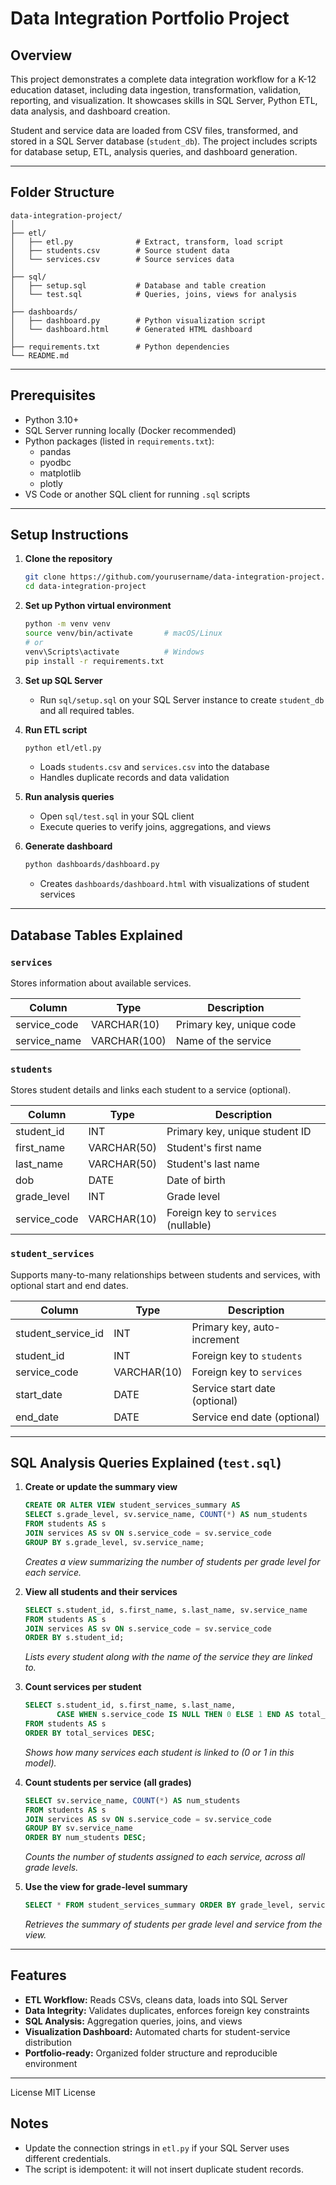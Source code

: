 # Data Integration Portfolio Project

## Overview

This project demonstrates a complete data integration workflow for a K-12 education dataset, including data ingestion, transformation, validation, reporting, and visualization. It showcases skills in SQL Server, Python ETL, data analysis, and dashboard creation.

Student and service data are loaded from CSV files, transformed, and stored in a SQL Server database (`student_db`). The project includes scripts for database setup, ETL, analysis queries, and dashboard generation.

---

## Folder Structure

```
data-integration-project/
│
├── etl/
│   ├── etl.py              # Extract, transform, load script
│   ├── students.csv        # Source student data
│   └── services.csv        # Source services data
│
├── sql/
│   ├── setup.sql           # Database and table creation
│   └── test.sql            # Queries, joins, views for analysis
│
├── dashboards/
│   ├── dashboard.py        # Python visualization script
│   └── dashboard.html      # Generated HTML dashboard
│
├── requirements.txt        # Python dependencies
└── README.md
```

---

## Prerequisites

- Python 3.10+
- SQL Server running locally (Docker recommended)
- Python packages (listed in `requirements.txt`):
  - pandas
  - pyodbc
  - matplotlib
  - plotly
- VS Code or another SQL client for running `.sql` scripts

---

## Setup Instructions

1. **Clone the repository**
   ```sh
   git clone https://github.com/yourusername/data-integration-project.git
   cd data-integration-project
   ```

2. **Set up Python virtual environment**
   ```sh
   python -m venv venv
   source venv/bin/activate       # macOS/Linux
   # or
   venv\Scripts\activate          # Windows
   pip install -r requirements.txt
   ```

3. **Set up SQL Server**
   - Run `sql/setup.sql` on your SQL Server instance to create `student_db` and all required tables.

4. **Run ETL script**
   ```sh
   python etl/etl.py
   ```
   - Loads `students.csv` and `services.csv` into the database
   - Handles duplicate records and data validation

5. **Run analysis queries**
   - Open `sql/test.sql` in your SQL client
   - Execute queries to verify joins, aggregations, and views

6. **Generate dashboard**
   ```sh
   python dashboards/dashboard.py
   ```
   - Creates `dashboards/dashboard.html` with visualizations of student services

---

## Database Tables Explained

### `services`
Stores information about available services.

| Column        | Type         | Description                  |
|---------------|--------------|------------------------------|
| service_code  | VARCHAR(10)  | Primary key, unique code     |
| service_name  | VARCHAR(100) | Name of the service          |

### `students`
Stores student details and links each student to a service (optional).

| Column        | Type         | Description                          |
|---------------|--------------|--------------------------------------|
| student_id    | INT          | Primary key, unique student ID       |
| first_name    | VARCHAR(50)  | Student's first name                 |
| last_name     | VARCHAR(50)  | Student's last name                  |
| dob           | DATE         | Date of birth                        |
| grade_level   | INT          | Grade level                          |
| service_code  | VARCHAR(10)  | Foreign key to `services` (nullable) |

### `student_services`
Supports many-to-many relationships between students and services, with optional start and end dates.

| Column             | Type         | Description                          |
|--------------------|--------------|--------------------------------------|
| student_service_id | INT          | Primary key, auto-increment          |
| student_id         | INT          | Foreign key to `students`            |
| service_code       | VARCHAR(10)  | Foreign key to `services`            |
| start_date         | DATE         | Service start date (optional)        |
| end_date           | DATE         | Service end date (optional)          |

---

## SQL Analysis Queries Explained (`test.sql`)

1. **Create or update the summary view**
   ```sql
   CREATE OR ALTER VIEW student_services_summary AS
   SELECT s.grade_level, sv.service_name, COUNT(*) AS num_students
   FROM students AS s
   JOIN services AS sv ON s.service_code = sv.service_code
   GROUP BY s.grade_level, sv.service_name;
   ```
   *Creates a view summarizing the number of students per grade level for each service.*

2. **View all students and their services**
   ```sql
   SELECT s.student_id, s.first_name, s.last_name, sv.service_name
   FROM students AS s
   JOIN services AS sv ON s.service_code = sv.service_code
   ORDER BY s.student_id;
   ```
   *Lists every student along with the name of the service they are linked to.*

3. **Count services per student**
   ```sql
   SELECT s.student_id, s.first_name, s.last_name,
          CASE WHEN s.service_code IS NULL THEN 0 ELSE 1 END AS total_services
   FROM students AS s
   ORDER BY total_services DESC;
   ```
   *Shows how many services each student is linked to (0 or 1 in this model).*

4. **Count students per service (all grades)**
   ```sql
   SELECT sv.service_name, COUNT(*) AS num_students
   FROM students AS s
   JOIN services AS sv ON s.service_code = sv.service_code
   GROUP BY sv.service_name
   ORDER BY num_students DESC;
   ```
   *Counts the number of students assigned to each service, across all grade levels.*

5. **Use the view for grade-level summary**
   ```sql
   SELECT * FROM student_services_summary ORDER BY grade_level, service_name;
   ```
   *Retrieves the summary of students per grade level and service from the view.*

---

## Features

- **ETL Workflow:** Reads CSVs, cleans data, loads into SQL Server
- **Data Integrity:** Validates duplicates, enforces foreign key constraints
- **SQL Analysis:** Aggregation queries, joins, and views
- **Visualization Dashboard:** Automated charts for student-service distribution
- **Portfolio-ready:** Organized folder structure and reproducible environment

---

License
MIT License

## Notes

- Update the connection strings in `etl.py` if your SQL Server uses different credentials.
- The script is idempotent: it will not insert duplicate student records.
